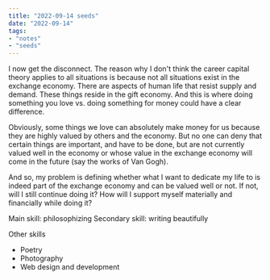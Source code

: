 ```yaml
---
title: "2022-09-14 seeds"
date: "2022-09-14"
tags:
- "notes"
- "seeds"
---
```


I now get the disconnect. The reason why I don't think the career capital theory applies to all situations is because not all situations exist in the exchange economy. There are aspects of human life that resist supply and demand. These things reside in the gift economy. And this is where doing something you love vs. doing something for money could have a clear difference.

Obviously, some things we love can absolutely make money for us because they are highly valued by others and the economy. But no one can deny that certain things are important, and have to be done, but are not currently valued well in the economy or whose value in the exchange economy will come in the future (say the works of Van Gogh).

And so, my problem is defining whether what I want to dedicate my life to is indeed part of the exchange economy and can be valued well or not. If not, will I still continue doing it? How will I support myself materially and financially while doing it?

Main skill: philosophizing
Secondary skill: writing beautifully

Other skills
- Poetry
- Photography
- Web design and development